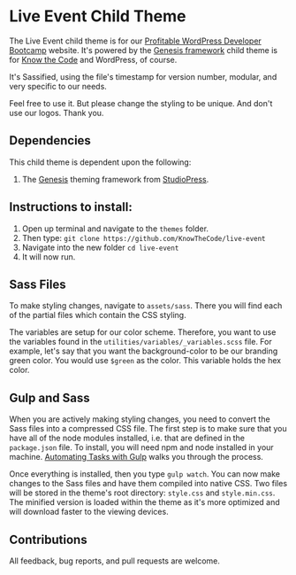 # Live Event Child Theme

The Live Event child theme is for our [Profitable WordPress Developer Bootcamp](https://profitabledeveloperbootcamp.knowthecode.io/) website.  It's powered by the [Genesis framework](http://www.studiopress.com/features/) child theme is for [Know the Code](https://KnowTheCode.io) and WordPress, of course.
  
It's Sassified, using the file's timestamp for version number, modular, and very specific to our needs.   

Feel free to use it.  But please change the styling to be unique.  And don't use our logos. Thank you.

## Dependencies

This child theme is dependent upon the following:

1. The [Genesis](http://www.studiopress.com/features/) theming framework from [StudioPress](http://www.studiopress.com).

## Instructions to install:

1. Open up terminal and navigate to the `themes` folder.
2. Then type: `git clone https://github.com/KnowTheCode/live-event`
3. Navigate into the new folder `cd live-event`
4. It will now run.

## Sass Files

To make styling changes, navigate to `assets/sass`.  There you will find each of the partial files which contain the CSS styling.

The variables are setup for our color scheme.  Therefore, you want to use the variables found in the `utilities/variables/_variables.scss` file.  For example, let's say that you want the background-color to be our branding green color.  You would use `$green` as the color.  This variable holds the hex color.

## Gulp and Sass

When you are actively making styling changes, you need to convert the Sass files into a compressed CSS file.  The first step is to make sure that you have all of the node modules installed, i.e. that are defined in the `package.json` file.  To install, you will need npm and node installed in your machine.  [Automating Tasks with Gulp](https://knowthecode.io/labs/part-3a-automating-tasks-gulp) walks you through the process.

Once everything is installed, then you type `gulp watch`.  You can now make changes to the Sass files and have them compiled into native CSS.  Two files will be stored in the theme's root directory: `style.css` and `style.min.css`.  The minified version is loaded within the theme as it's more optimized and will download faster to the viewing devices.

## Contributions

All feedback, bug reports, and pull requests are welcome.